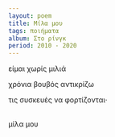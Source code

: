 ```yaml
---
layout: poem
title: Μίλα μου
tags: ποιήματα
album: Στο ρίνγκ
period: 2010 - 2020
---
```


είμαι χωρίς μιλιά

χρόνια βουβός αντικρίζω

τις συσκευές να φορτίζονται·

<br/>
μίλα μου
